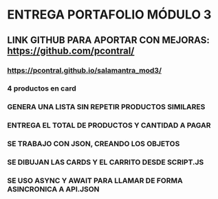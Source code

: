 #  ENTREGA PORTAFOLIO MÓDULO 3 #

## LINK GITHUB PARA APORTAR CON MEJORAS: https://github.com/pcontral/ ##

### https://pcontral.github.io/salamantra_mod3/

### 4 productos en card ### 

### GENERA UNA LISTA SIN REPETIR PRODUCTOS SIMILARES ### 

### ENTREGA EL TOTAL DE PRODUCTOS Y CANTIDAD A PAGAR ### 

### SE TRABAJO CON JSON, CREANDO LOS OBJETOS ### 

### SE DIBUJAN LAS CARDS Y EL CARRITO DESDE SCRIPT.JS ### 

### SE USO ASYNC Y AWAIT PARA LLAMAR DE FORMA ASINCRONICA A API.JSON ### 

